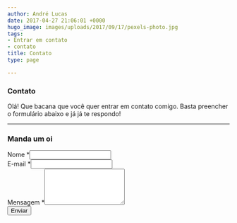 ```yaml
---
author: André Lucas
date: 2017-04-27 21:06:01 +0000
hugo_image: images/uploads/2017/09/17/pexels-photo.jpg
tags:
- Entrar em contato
- contato
title: Contato
type: page

---
```

<div class="row"><div class=" col-md-4">
<h3>Contato</h3>
</div><div class=" col-md-8">
<p>Olá! Que bacana que você quer entrar em contato comigo. Basta preencher o formulário abaixo e já já te respondo!</p>
</div></div>
<hr>
<div class="row"><div class=" col-md-4">
<h3>Manda um oi</h3>
</div><div class=" col-md-8">
<div role="form" lang="pt-BR" dir="ltr">
<div class="screen-reader-response"></div>
<form method="POST" name="Contato André Lug" id="contactForm">
  <input type="hidden" name="_next" value="https://www.igluonline.com/obrigado-pelo-contato" />
  <input type="hidden" name="_subject" value="Contato Andrelug Blog" />
  <input type="hidden" name="_language" value="pt-BR" />
  <input type="text" name="_gotcha" style="display:none" />
<div class="row">
<div class="col-md-6">
<div class="form-group"><label class="">Nome <span class="required">*</span><input class=" form-control" name="nome" type="text" value="" aria-invalid="false" aria-required="true" required=""></label></div>
</div><div class="col-md-6">
<div class="form-group"><label class="">E-mail <span class="required">*</span><input class=" form-control" name="email" type="email" value="" aria-invalid="false" aria-required="true" required=""></label></div>
</div>
</div>
<div class="form-group"><label class="">Mensagem <span class="required">*</span></label><textarea class=" form-control" name="mensagem" rows="5" aria-invalid="false" aria-required="true" required=""></textarea></div>
<div class="form-group"><div><input class=" btn btn-primary" type="submit" value="Enviar"></div></div><div class=" alert"></div></form>
<script>
    var contactform =  document.getElementById('contactForm');
    contactform.setAttribute('action', '//formspree.io/' + 'andre' + '@' + 'igluonline' + '.' + 'com');
</script>
              </div>
</div></div>
